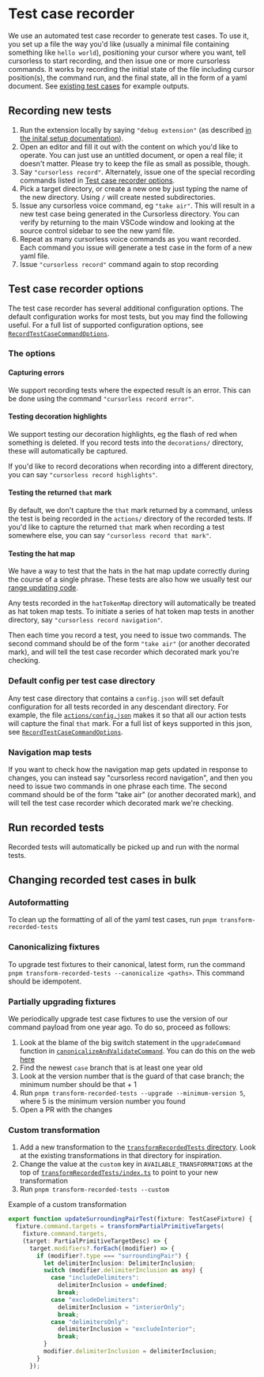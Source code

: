 # Test case recorder

We use an automated test case recorder to generate test cases. To use it, you
set up a file the way you'd like (usually a minimal file containing something
like `hello world`), positioning your cursor where you want, tell cursorless to
start recording, and then issue one or more cursorless commands. It works by
recording the initial state of the file including cursor position(s), the
command run, and the final state, all in the form of a yaml document. See
[existing test cases](../../../../../data/fixtures/recorded) for example outputs.

## Recording new tests

1. Run the extension locally by saying `"debug extension"` (as described [in the
   inital setup
   documentation](https://www.cursorless.org/docs/contributing/#running--testing-extension-locally)).
1. Open an editor and fill it out with the content on which you'd like to
   operate. You can just use an untitled document, or open a real file; it
   doesn't matter. Please try to keep the file as small as possible, though.
1. Say `"cursorless record"`. Alternately, issue one of the special recording
   commands listed in [Test case recorder options](#test-case-recorder-options).
1. Pick a target directory, or create a new one by just typing the name of the
   new directory. Using `/` will create nested subdirectories.
1. Issue any cursorless voice command, eg `"take air"`. This will result in a
   new test case being generated in the Cursorless directory. You can verify by
   returning to the main VSCode window and looking at the source control
   sidebar to see the new yaml file.
1. Repeat as many cursorless voice commands as you want recorded. Each command
   you issue will generate a test case in the form of a new yaml file.
1. Issue `"cursorless record"` command again to stop recording

## Test case recorder options

The test case recorder has several additional configuration options. The default configuration works for most tests, but you may find the following useful. For a full list of supported configuration options, see [`RecordTestCaseCommandOptions`](../../../../../packages/cursorless-engine/src/testCaseRecorder/RecordTestCaseCommandOptions.ts).

### The options

#### Capturing errors

We support recording tests where the expected result is an error. This can be done using the command `"cursorless record error"`.

#### Testing decoration highlights

We support testing our decoration highlights, eg the flash of red when something is deleted. If you record tests into the `decorations/` directory, these will automatically be captured.

If you'd like to record decorations when recording into a different directory, you can say `"cursorless record highlights"`.

#### Testing the returned `that` mark

By default, we don't capture the `that` mark returned by a command, unless the test is being recorded in the `actions/` directory of the recorded tests. If you'd like to capture the returned `that` mark when recording a test somewhere else, you can say `"cursorless record that mark"`.

#### Testing the hat map

We have a way to test that the hats in the hat map update correctly during the course of a single phrase. These tests are also how we usually test our [range updating code](../../../../../packages/cursorless-engine/src/core/updateSelections/updateSelections.ts).

Any tests recorded in the `hatTokenMap` directory will automatically be treated as hat token map tests. To initiate a series of hat token map tests in another directory, say `"cursorless record navigation"`.

Then each time you record a test, you need to issue two commands. The second command should be of the form `"take air"` (or another decorated mark), and will tell the test case recorder which decorated mark you're checking.

### Default config per test case directory

Any test case directory that contains a `config.json` will set default configuration for all tests recorded in any descendant directory. For example, the file [`actions/config.json`](../../../../../data/fixtures/recorded/actions/config.json) makes it so that all our action tests will capture the final `that` mark. For a full list of keys supported in this json, see [`RecordTestCaseCommandOptions`](../../../../../packages/cursorless-engine/src/testCaseRecorder/RecordTestCaseCommandOptions.ts).

### Navigation map tests

If you want to check how the navigation map gets updated in response to changes, you can instead say "cursorless record navigation", and then you need to issue two commands in one phrase each time. The second command should be of the form "take air" (or another decorated mark), and will tell the test case recorder which decorated mark we're checking.

## Run recorded tests

Recorded tests will automatically be picked up and run with the normal tests.

## Changing recorded test cases in bulk

### Autoformatting

To clean up the formatting of all of the yaml test cases, run `pnpm transform-recorded-tests`

### Canonicalizing fixtures

To upgrade test fixtures to their canonical, latest form, run the command `pnpm transform-recorded-tests --canonicalize <paths>`. This command should be idempotent.

### Partially upgrading fixtures

We periodically upgrade test case fixtures to use the version of our command payload from one year ago. To do so, proceed as follows:

1. Look at the blame of the big switch statement in the `upgradeCommand` function in [`canonicalizeAndValidateCommand`](../../../../../packages/cursorless-engine/src/core/commandVersionUpgrades/canonicalizeAndValidateCommand.ts). You can do this on the web [here](https://github.com/cursorless-dev/cursorless/blame/main/packages/cursorless-engine/src/core/commandVersionUpgrades/canonicalizeAndValidateCommand.ts)
1. Find the newest `case` branch that is at least one year old
1. Look at the version number that is the guard of that case branch; the minimum number should be that + 1
1. Run `pnpm transform-recorded-tests --upgrade --minimum-version 5`, where 5 is the minimum version number you found
1. Open a PR with the changes

### Custom transformation

1. Add a new transformation to the [`transformRecordedTests` directory](../../../../../packages/cursorless-engine/src/scripts/transformRecordedTests). Look at the existing transformations in that directory for inspiration.
1. Change the value at the `custom` key in `AVAILABLE_TRANSFORMATIONS` at the top of
   [`transformRecordedTests/index.ts`](../../../../../packages/cursorless-engine/src/scripts/transformRecordedTests/index.ts) to
   point to your new transformation
1. Run `pnpm transform-recorded-tests --custom`

Example of a custom transformation

```typescript
export function updateSurroundingPairTest(fixture: TestCaseFixture) {
  fixture.command.targets = transformPartialPrimitiveTargets(
    fixture.command.targets,
    (target: PartialPrimitiveTargetDesc) => {
      target.modifiers?.forEach((modifier) => {
        if (modifier?.type === "surroundingPair") {
          let delimiterInclusion: DelimiterInclusion;
          switch (modifier.delimiterInclusion as any) {
            case "includeDelimiters":
              delimiterInclusion = undefined;
              break;
            case "excludeDelimiters":
              delimiterInclusion = "interiorOnly";
              break;
            case "delimitersOnly":
              delimiterInclusion = "excludeInterior";
              break;
          }
          modifier.delimiterInclusion = delimiterInclusion;
        }
      });
```
